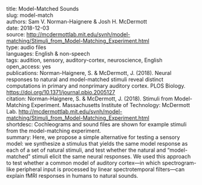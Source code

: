 title: Model-Matched Sounds  
slug: model-match  
authors: Sam V. Norman-Haignere & Josh H. McDermott  
date: 2018-12-03  
source: http://mcdermottlab.mit.edu/svnh/model-matching/Stimuli_from_Model-Matching_Experiment.html  
type: audio files  
languages: English & non-speech  
tags: audition, sensory, auditory-cortex, neuroscience, English    
open_access: yes  
publications: Norman-Haignere, S. & McDermott, J. (2018). Neural responses to natural and model-matched stimuli reveal distinct computations in primary and nonprimary auditory cortex. PLOS Biology. https://doi.org/10.1371/journal.pbio.2005127  
citation: Norman-Haignere, S. & McDermott, J. (2018). Stimuli from Model-Matching Experiment. Massachusetts Institute of Technology: McDermott Lab. http://mcdermottlab.mit.edu/svnh/model-matching/Stimuli_from_Model-Matching_Experiment.html  
shortdesc: Cochleograms and sound files are shown for example stimuli from the model-matching experiment.  
summary: Here, we propose a simple alternative for testing a sensory model: we synthesize a stimulus that yields the same model response as each of a set of natural stimuli, and test whether the natural and “model-matched” stimuli elicit the same neural responses. We used this approach to test whether a common model of auditory cortex—in which spectrogram-like peripheral input is processed by linear spectrotemporal filters—can explain fMRI responses in humans to natural sounds.  
